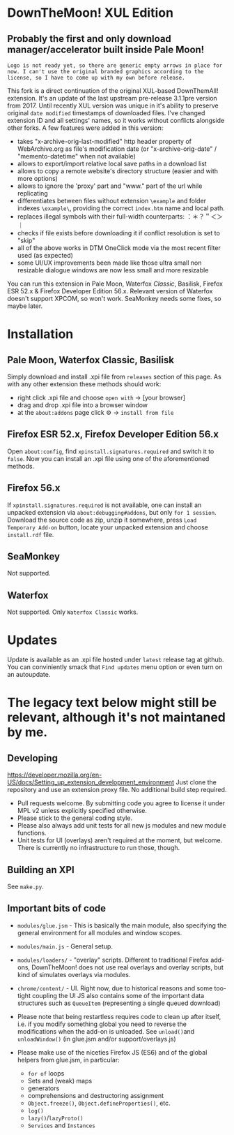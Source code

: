 DownTheMoon! XUL Edition
==================
Probably the first and only download manager/accelerator built inside Pale Moon!
-------------------

`Logo is not ready yet, so there are generic empty arrows in place for now. I can't use the original branded graphics according to the license, so I have to come up with my own before release.`

This fork is a direct continuation of the original XUL-based DownThemAll! extension. It's an update of the last upstream pre-release 3.1.1pre version from 2017. Until recently XUL version was unique in it's ability to preserve original `date modified` timestamps of downloaded files. I've changed extension ID and all settings' names, so it works without conflicts alongside other forks. A few features were added in this version:
- takes "x-archive-orig-last-modified" http header property of WebArchive.org as file's modification date (or "x-archive-orig-date" / "memento-datetime" when not available)
- allows to export/import relative local save paths in a download list
- allows to copy a remote website's directory structure (easier and with more options)
- allows to ignore the 'proxy' part and "www." part of the url while replicating
- differentiates between files without extension `\example` and folder indexes `\example\`, providing the correct `index.htm` name and local path.
- replaces illegal symbols with their full-width counterparts: 	：＊？＂＜＞｜
- checks if file exists before downloading it if conflict resolution is set to "skip"
- all of the above works in DTM OneClick mode via the most recent filter used (as expected)
- some UI/UX improvements been made like those ultra small non resizable dialogue windows are now less small and more resizable


You can run this extension in Pale Moon, Waterfox *Classic*, Basilisk, Firefox ESR 52.x & Firefox Developer Edition 56.x. Relevant version of Waterfox doesn't support XPCOM, so won't work. SeaMonkey needs some fixes, so maybe later.

Installation
==================
Pale Moon, Waterfox Classic, Basilisk
-------------------

Simply download and install .xpi file from `releases` section of this page. As with any other extension these methods should work:
- right click .xpi file and choose `open with` -> [your browser]
- drag and drop .xpi file into a browser window
- at the `about:addons` page click ⚙️ -> `install from file`

Firefox ESR 52.x, Firefox Developer Edition 56.x
-------------------

Open `about:config`, find `xpinstall.signatures.required` and switch it to `false`. Now you can install an .xpi file using one of the aforementioned methods.

Firefox 56.x
-------------------

If `xpinstall.signatures.required` is not available, one can install an unpacked extension via `about:debugging#addons`, but only `for 1 session`. Download the source code as zip, unzip it somewhere, press `Load Temporary Add-on` button, locate your unpacked extension and choose `install.rdf` file.

SeaMonkey
-------------------

Not supported.

Waterfox
-------------------

Not supported. Only `Waterfox Classic` works.

Updates
==================

Update is available as an .xpi file hosted under `latest` release tag at github. You can conviniently smack that `Find updates` menu option or even turn on an autoupdate.

The legacy text below might still be relevant, although it's not maintaned by me.
==================

Developing
-------------------

https://developer.mozilla.org/en-US/docs/Setting_up_extension_development_environment
Just clone the repository and use an extension proxy file. No additional build step required.

- Pull requests welcome. By submitting code you agree to license it under MPL v2 unless explicitly specified otherwise. 
- Please stick to the general coding style.
- Please also always add unit tests for all new js modules and new module functions.
- Unit tests for UI (overlays) aren't required at the moment, but welcome. There is currently no infrastructure to run those, though.

Building an XPI
-------------------

See `make.py`.

Important bits of code
-------------------

- `modules/glue.jsm` - This is basically the main module, also specifying the general environment for all modules and window scopes.
- `modules/main.js` - General setup.
- `modules/loaders/` - "overlay" scripts. Different to traditional Firefox add-ons, DownTheMoon! does not use real overlays and overlay scripts, but kind of simulates overlays via modules.
- `chrome/content/` - UI. Right now, due to historical reasons and some too-tight coupling the UI JS also contains some of the important data structures such as `QueueItem` (representing a single queued download)

- Please note that being restartless requires code to clean up after itself, i.e. if you modify something global you need to reverse the modifications when the add-on is unloaded. See `unload()`and `unloadWindow()` (in glue.jsm and/or support/overlays.js)
- Please make use of the niceties Firefox JS (ES6) and of the global helpers from glue.jsm, in particular:
  - `for of` loops
  - Sets and (weak) maps
  - generators
  - comprehensions and destructoring assignment
  - `Object.freeze()`, `Object.defineProperties()`, etc.
  - `log()`
  - `lazy()`/`lazyProto()`
  - `Services` and `Instances`
